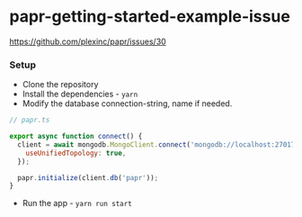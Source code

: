 # papr-getting-started-example-issue

https://github.com/plexinc/papr/issues/30

### Setup

* Clone the repository
* Install the dependencies - `yarn`
* Modify the database connection-string, name if needed.

```js
// papr.ts

export async function connect() {
  client = await mongodb.MongoClient.connect('mongodb://localhost:27017', {
    useUnifiedTopology: true,
  });

  papr.initialize(client.db('papr'));
}
```

* Run the app - `yarn run start`
